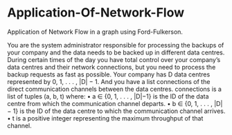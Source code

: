 # Application-Of-Network-Flow

Application of Network Flow in a graph using Ford-Fulkerson.

You are the system administrator responsible for processing the backups of your company and
the data needs to be backed up in different data centres. During certain times of the day you
have total control over your company’s data centres and their network connections, but you
need to process the backup requests as fast as possible.
Your company has D data centres represented by 0, 1, . . . , |D| − 1. And you have a list
connections of the direct communication channels between the data centres. connections is
a list of tuples (a, b, t) where:
• a ∈ {0, 1, . . . , |D|−1} is the ID of the data centre from which the communication channel
departs.
• b ∈ {0, 1, . . . , |D| − 1} is the ID of the data centre to which the communication channel
arrives.
• t is a positive integer representing the maximum throughput of that channel.
